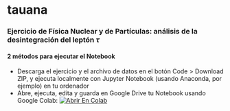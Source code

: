 # tauana

### Ejercicio de Física Nuclear y de Partículas: análisis de la desintegración del leptón $\tau$

#### 2 métodos para ejecutar el Notebook
* Descarga el ejercicio y el archivo de datos en el botón Code > Download ZIP, y ejecuta localmente con Jupyter Notebook (usando Anaconda, por ejemplo) en tu ordenador
* Abre, ejecuta, edita y guarda en Google Drive tu Notebook usando Google Colab: [![Abrir En Colab](https://colab.research.google.com/assets/colab-badge.svg)](https://colab.research.google.com/github/martinperezmaneiro/tauana/blob/main/tau_exercise.ipynb)
